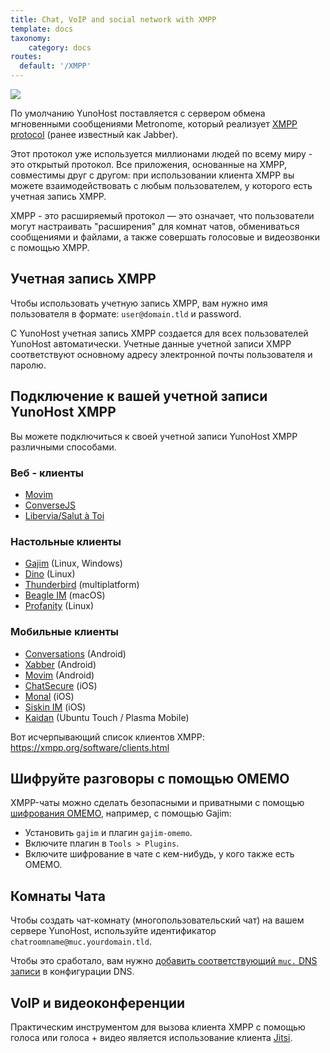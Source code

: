 ```yaml
---
title: Chat, VoIP and social network with XMPP
template: docs
taxonomy:
    category: docs
routes:
  default: '/XMPP'
---
```


![](image://XMPP_logo.png?resize=100)

По умолчанию YunoHost поставляется с сервером обмена мгновенными сообщениями Metronome, который реализует [XMPP protocol](https://en.wikipedia.org/wiki/Extensible_Messaging_and_Presence_Protocol) (ранее известный как Jabber).

Этот протокол уже используется миллионами людей по всему миру - это открытый протокол. Все приложения, основанные на XMPP, совместимы друг с другом: при использовании клиента XMPP вы можете взаимодействовать с любым пользователем, у которого есть учетная запись XMPP.

XMPP - это расширяемый протокол — это означает, что пользователи могут настраивать "расширения" для комнат чатов, обмениваться сообщениями и файлами, а также совершать голосовые и видеозвонки с помощью XMPP.

## Учетная запись XMPP

Чтобы использовать учетную запись XMPP, вам нужно имя пользователя в формате: `user@domain.tld` и password.

С YunoHost учетная запись XMPP создается для всех пользователей YunoHost автоматически.
Учетные данные учетной записи XMPP соответствуют основному адресу электронной почты пользователя и паролю.

## Подключение к вашей учетной записи YunoHost XMPP

Вы можете подключиться к своей учетной записи YunoHost XMPP различными способами.

### Веб - клиенты

- [Movim](https://movim.eu)
- [ConverseJS](https://conversejs.org/)
- [Libervia/Salut à Toi](https://salut-a-toi.org/)

### Настольные клиенты

- [Gajim](https://gajim.org/) (Linux, Windows)
- [Dino](https://dino.im) (Linux)
- [Thunderbird](https://www.thunderbird.net/fr/) (multiplatform)
- [Beagle IM](https://beagle.im/) (macOS)
- [Profanity](https://profanity-im.github.io/) (Linux)

### Мобильные клиенты

- [Conversations](https://conversations.im/) (Android)
- [Xabber](https://xabber.com) (Android)
- [Movim](https://movim.eu) (Android)
- [ChatSecure](https://chatsecure.org/) (iOS)
- [Monal](https://monal.im/) (iOS)
- [Siskin IM](https://siskin.im/) (iOS)
- [Kaidan](https://www.kaidan.im/) (Ubuntu Touch / Plasma Mobile)

Вот исчерпывающий список клиентов XMPP: <https://xmpp.org/software/clients.html>

## Шифруйте разговоры с помощью OMEMO

XMPP-чаты можно сделать безопасными и приватными с помощью [шифрования OMEMO](https://xmpp.org/extensions/xep-0384.html), например, с помощью Gajim:

- Установить `gajim` и плагин `gajim-omemo`.
- Включите плагин в `Tools > Plugins`.
- Включите шифрование в чате с кем-нибудь, у кого также есть OMEMO.

## Комнаты Чата

Чтобы создать чат-комнату (многопользовательский чат) на вашем сервере YunoHost, используйте идентификатор `chatroomname@muc.yourdomain.tld`.

Чтобы это сработало, вам нужно [добавить соответствующий `muc.` DNS записи](/dns_config) в конфигурации DNS.

## VoIP и видеоконференции

Практическим инструментом для вызова клиента XMPP с помощью голоса или голоса + видео является использование клиента [Jitsi](https://jitsi.org/).
